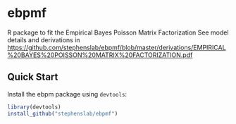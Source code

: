 # ebpmf
R package to fit the Empirical Bayes Poisson Matrix Factorization
See model details and derivations in https://github.com/stephenslab/ebpmf/blob/master/derivations/EMPIRICAL%20BAYES%20POISSON%20MATRIX%20FACTORIZATION.pdf
## Quick Start

Install the ebpm package using `devtools`:

```R
library(devtools)
install_github("stephenslab/ebpmf")
```



